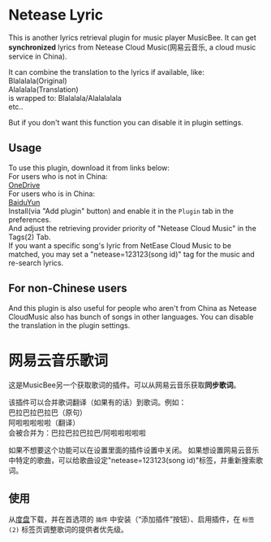 # Netease Lyric

This is another lyrics retrieval plugin for music player MusicBee. It can get **synchronized** lyrics from Netease Cloud Music(网易云音乐, a cloud music service in China).

It can combine the translation to the lyrics if available, like:  
Blalalala(Original)  
Alalalala(Translation)  
is wrapped to: Blalalala/Alalalalala  
etc..

But if you don't want this function you can disable it in plugin settings.

## Usage
To use this plugin, download it from links below:  
For users who is not in China:  
[OneDrive](https://1drv.ms/f/s!AicHZ6DLvCtX6Qp6KQfEppoQtjLG)  
For users who is in China:  
[BaiduYun](https://pan.baidu.com/s/1mj4pUGC)  
Install(via "Add plugin" button) and enable it in the `Plugin` tab in the preferences.  
And adjust the retrieving provider priority of "Netease Cloud Music" in the Tags(2) Tab.  
If you want a specific song's lyric from NetEase Cloud Music to be matched, you may set a "netease=123123(song id)" tag for the music and re-search lyrics.

## For non-Chinese users 
And this plugin is also useful for people who aren't from China as Netease CloudMusic also has bunch of songs in other languages. You can disable the translation in the plugin settings.

# 网易云音乐歌词

这是MusicBee另一个获取歌词的插件。可以从网易云音乐获取**同步歌词**。  

该插件可以合并歌词翻译（如果有的话）到歌词。例如：  
巴拉巴拉巴拉巴（原句）  
阿啦啦啦啦啦（翻译）  
会被合并为：巴拉巴拉巴拉巴/阿啦啦啦啦啦  

如果不想要这个功能可以在设置里面的插件设置中关闭。
如果想设置网易云音乐中特定的歌曲，可以给歌曲设定"netease=123123(song id)"标签，并重新搜索歌词。
## 使用
从[度盘](https://pan.baidu.com/s/1mj4pUGC)下载，并在首选项的 `插件` 中安装（“添加插件”按钮）、启用插件，在 `标签 (2)` 标签页调整歌词的提供者优先级。
